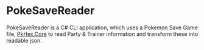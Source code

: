 # PokeSaveReader 
PokeSaveReader is a C# CLI application, which uses a Pokemon Save Game file, [PkHex.Core](https://github.com/kwsch/PKHeX/tree/master/PKHeX.Core) to read Party & Trainer information and transform these into readable json.
